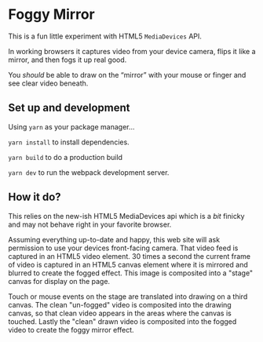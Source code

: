 # Foggy Mirror

This is a fun little experiment with HTML5 `MediaDevices` API.

In working browsers it captures video from your device camera, flips it like a mirror, and then fogs it up real good.

You _should_ be able to draw on the “mirror” with your mouse or finger and see clear video beneath.

## Set up and development

Using `yarn` as your package manager...

`yarn install` to install dependencies.

`yarn build` to do a production build

`yarn dev` to run the webpack development server.

## How it do?

This relies on the new-ish HTML5 MediaDevices api which is a _bit_ finicky and may not behave right in your favorite browser. 

Assuming everything up-to-date and happy, this web site will ask permission to use your devices front-facing camera. That video feed is captured in an HTML5 video element. 30 times a second the current frame of video is captured in an HTML5 canvas element where it is mirrored and blurred to create the fogged effect. This image is composited into a "stage" canvas for display on the page.

Touch or mouse events on the stage are translated into drawing on a third canvas. The clean "un-fogged" video is composited into the drawing canvas, so that clean video appears in the areas where the canvas is touched. Lastly the "clean" drawn video is composited into the fogged video to create the foggy mirror effect.